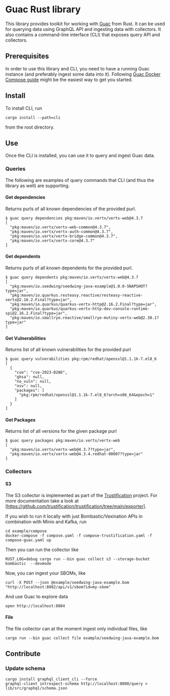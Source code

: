 # Guac Rust library

This library provides toolkit for working with [Guac](https://guac.sh) from Rust. It can be used for querying data using GraphQL API and ingesting data with collectors. It also contains a command-line interface (CLI) that exposes query API and collectors.

## Prerequisites

In order to use this library and CLI, you need to have a running Guac instance (and preferably ingest some data into it).
Following [Guac Docker Compose guide](https://github.com/guacsec/guac/blob/main/docs/Compose.md) might be the easiest way to 
get you started.

## Install

To install CLI, run

```
cargo install --path=cli
```

from the root directory.

## Use

Once the CLI is installed, you can use it to query and ingest Guac data.

### Queries

The following are examples of query commands that CLI (and thus the library as well) are supporting.

#### Get dependencies

Returns purls of all known dependencies of the provided purl.

```
$ guac query dependencies pkg:maven/io.vertx/vertx-web@4.3.7
[
  "pkg:maven/io.vertx/vertx-web-common@4.3.7",
  "pkg:maven/io.vertx/vertx-auth-common@4.3.7",
  "pkg:maven/io.vertx/vertx-bridge-common@4.3.7",
  "pkg:maven/io.vertx/vertx-core@4.3.7"
]
```

#### Get dependents

Returns purls of all known dependents for the provided purl.

```
$ guac query dependents pkg:maven/io.vertx/vertx-web@4.3.7
[
  "pkg:maven/io.seedwing/seedwing-java-example@1.0.0-SNAPSHOT?type=jar",
  "pkg:maven/io.quarkus.resteasy.reactive/resteasy-reactive-vertx@2.16.2.Final?type=jar",
  "pkg:maven/io.quarkus/quarkus-vertx-http@2.16.2.Final?type=jar",
  "pkg:maven/io.quarkus/quarkus-vertx-http-dev-console-runtime-spi@2.16.2.Final?type=jar",
  "pkg:maven/io.smallrye.reactive/smallrye-mutiny-vertx-web@2.30.1?type=jar"
]
```

#### Get Vulnerabilities

Returns list of all known vulnerabilities for the provided purl

```
$ guac query vulnerabilities pkg:rpm/redhat/openssl@1.1.1k-7.el8_6
[
  {
    "cve": "cve-2023-0286",
    "ghsa": null,
    "no_vuln": null,
    "osv": null,
    "packages": [
      "pkg:rpm/redhat/openssl@1.1.1k-7.el8_6?arch=x86_64&epoch=1"
    ]
  }
]
```

#### Get Packages

Returns list of all versions for the given package purl

```
$ guac query packages pkg:maven/io.vertx/vertx-web
[
  "pkg:maven/io.vertx/vertx-web@4.3.7?type=jar",
  "pkg:maven/io.vertx/vertx-web@4.3.4.redhat-00007?type=jar"
]
```

### Collectors

#### S3

The S3 collector is implemented as part of the [Trustification](https://docs.trustification.dev/) project. For more
documentation take a look at [https://github.com/trustification/trustification/tree/main/exporter].

If you wish to run it locally with just Bombastic/Vexination APIs in combination with Minio and Kafka, run

``` shell
cd example/compose
docker-compose -f compose.yaml -f compose-trustification.yaml -f compose-guac.yaml up
```

Then you can run the collector like

```shell
RUST_LOG=debug cargo run --bin guac collect s3 --storage-bucket bombastic  --devmode
```

Now, you can ingest your SBOMs, like

```shell
curl -X POST --json @example/seedwing-java-example.bom "http://localhost:8082/api/v1/sbom?id=my-sbom"
```

And use Guac to explore data

```shell
open http://localhost:8084
```

#### File

The file collector can at the moment ingest only individual files, like

```shell
cargo run --bin guac collect file example/seedwing-java-example.bom
```

## Contribute

### Update schema

```
cargo install graphql_client_cli --force
graphql-client introspect-schema http://localhost:8080/query > lib/src/graphql/schema.json
```